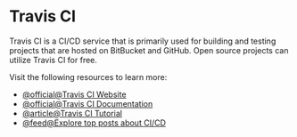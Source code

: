 # Travis CI

Travis CI is a CI/CD service that is primarily used for building and testing projects that are hosted on BitBucket and GitHub. Open source projects can utilize Travis CI for free.

Visit the following resources to learn more:

- [@official@Travis CI Website](https://www.travis-ci.com/)
- [@official@Travis CI Documentation](https://docs.travis-ci.com/)
- [@article@Travis CI Tutorial](https://docs.travis-ci.com/user/tutorial/)
- [@feed@Explore top posts about CI/CD](https://app.daily.dev/tags/cicd?ref=roadmapsh)
